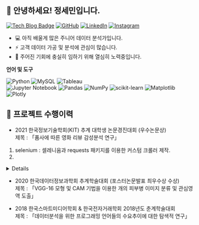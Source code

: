 ## 👋 안녕하세요! 정세민입니다.

[![Tech Blog Badge](https://img.shields.io/badge/Blog-CC0000?style=flat-square&logo=blogger&logoColor=white&link=https://seminj.tistory.com/)](https://seminj.tistory.com/)
[![GitHub](https://img.shields.io/badge/github-%23121011.svg?style=flat-square&logo=github&logoColor=white&link=https://seminj.github.com)](https://seminj.github.io)
[![LinkedIn](https://img.shields.io/badge/linkedin-%230077B5.svg?style=flat-square&logo=linkedin&logoColor=white)](https://www.linkedin.com/in/%EC%84%B8%EB%AF%BC-%EC%A0%95-959476233)
[![Instagram](https://img.shields.io/badge/Instagram-%23E4405F.svg?style=flat-square&logo=Instagram&logoColor=white&link=https://www.instagram.com/se_m.ni/)](https://www.instagram.com/se_m.ni/)

* 💻 아직 배울게 많은 주니어 데이터 분석가입니다.
* ⚡ 고객 데이터 가공 및 분석에 관심이 많습니다. 
* 🌈 주어진 기회에 충실히 임하기 위해 열심히 노력중입니다.

**언어 및 도구**  

![Python](https://img.shields.io/badge/python-darkblue?style=flat-square&logo=python&logoColor=white)
![MySQL](https://img.shields.io/badge/mysql-003545.svg?style=flat-square&logo=mysql&logoColor=white)
![Tableau](https://img.shields.io/badge/Tableau-%235C2D91.svg?style=flat-square&logo=Tableau&logoColor=white)<br>
![Jupyter Notebook](https://img.shields.io/badge/jupyter-%23FA0F00.svg?style=flat-square&logo=jupyter&logoColor=white)
![Pandas](https://img.shields.io/badge/pandas-%23150458.svg?style=flat-square&logo=pandas&logoColor=white)
![NumPy](https://img.shields.io/badge/numpy-%23013243.svg?style=flat-square&logo=numpy&logoColor=white)
![scikit-learn](https://img.shields.io/badge/scikit--learn-%23F7931E.svg?style=flat-square&logo=scikit-learn&logoColor=white)
![Matplotlib](https://img.shields.io/badge/Matplotlib-%2357A143.svg?style=flat-square&logo=plotly&logoColor=white)
![Plotly](https://img.shields.io/badge/Plotly-%233F4F75.svg?style=flat-square&logo=plotly&logoColor=white)


## 💼 프로젝트 수행이력
- 2021 한국정보기술학회(KIT) 추계 대학생 논문경진대회 (우수논문상) <br>
  제목 : 「품사에 따른 영화 리뷰 감성분석 연구」 <br>
1. selenium : 셀레니움과 requests 패키지를 이용한 커스텀 크롤러 제작.
2. 


<!--
1. 마케팅 전략 제안 및 실행 <br>
  광고 매체별 성과 측정 방식 제안, 실험 주도
  커뮤니티 바이럴 마케팅 실험 주도
→ 자체 마케팅 채널과 비슷한 수준의 높은 전환율의 커뮤니티 발굴
2.인프런 지식 공유자 데이터 대시보드 컨설팅 참여
 고객사 요청 대시보드 주요지표 설계
 고객사 요청 주요 지표 추출용 쿼리 작성
 효과적인 데이터 시각화를 위한 샘플 대시보드 제작
-->
 
  <details><!--summary>[주요역할]</summary-->
  <div markdown="1">

  주요역할

  </details>



- 2020 한국데이터정보과학회 추계학술대회 (포스터논문발표 최우수상 수상) <br>
  제목 : 「VGG-16 모형 및 CAM 기법을 이용한 개의 피부병 이미지 분류 및 관심영역 도출」
  
- 2018 한국스마트미디어학회 & 한국전자거래학회 2018년도 춘계학술대회 <br>
  제목 : 「데이터분석을 위한 프로그래밍 언어들의 수요추이에 대한 탐색적 연구」
  
  
  
  
